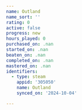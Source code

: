 ```yaml
---
name: Outland
name_sort: ''
rating: 0
active: false
progress: new
hours_played: 0
purchased_on: .nan
started_on: .nan
beaten_on: .nan
completed_on: .nan
mastered_on: .nan
identifiers:
  - type: steam
    appid: '305050'
    name: Outland
    synced_on: '2024-10-04'

---
```

